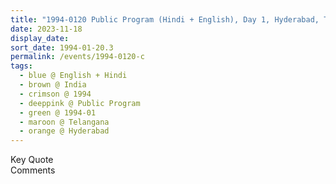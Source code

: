 ```yaml
---
title: "1994-0120 Public Program (Hindi + English), Day 1, Hyderabad, Telangana, India"
date: 2023-11-18
display_date: 
sort_date: 1994-01-20.3
permalink: /events/1994-0120-c
tags:
  - blue @ English + Hindi
  - brown @ India
  - crimson @ 1994
  - deeppink @ Public Program
  - green @ 1994-01
  - maroon @ Telangana
  - orange @ Hyderabad
---
```


<wave-list>
  <list-title color="green" width="75">Key Quote</list-title>
  <list-item color="BlanchedAlmond"  width="200"></list-item>
  <list-item color="Lavender"></list-item>
  <list-item color="BlanchedAlmond"></list-item>
</wave-list>

<br>

<wave-list>
  <list-title color="green" width="75">Comments</list-title>
  <list-item color="BlanchedAlmond"  width="200"></list-item>
  <list-item color="Lavender"></list-item>
  <list-item color="BlanchedAlmond"></list-item>
</wave-list>